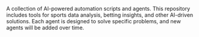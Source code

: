A collection of AI-powered automation scripts and agents. This repository includes tools for sports data analysis, betting insights, and other AI-driven solutions. Each agent is designed to solve specific problems, and new agents will be added over time.
